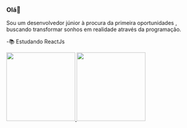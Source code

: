 ### Olá👋
<p>Sou um desenvolvedor júnior à procura da primeira oportunidades , buscando transformar sonhos em realidade através da programação.</p>

-📚 Estudando ReactJs

<div>
  <a href="https://beacons.ai/Diogo-Peixoto">
  <img height="180em" src="https://github-readme-stats.vercel.app/api?username=Diogo-Peixoto&theme=merko&include_all_commits=true&count_private=true"/>
  <img height="180em" src="https://github-readme-stats.vercel.app/api/top-langs/?username=Diogo-Peixoto&layout=compact&langs_count=16&theme=dracula"/>
</div>





